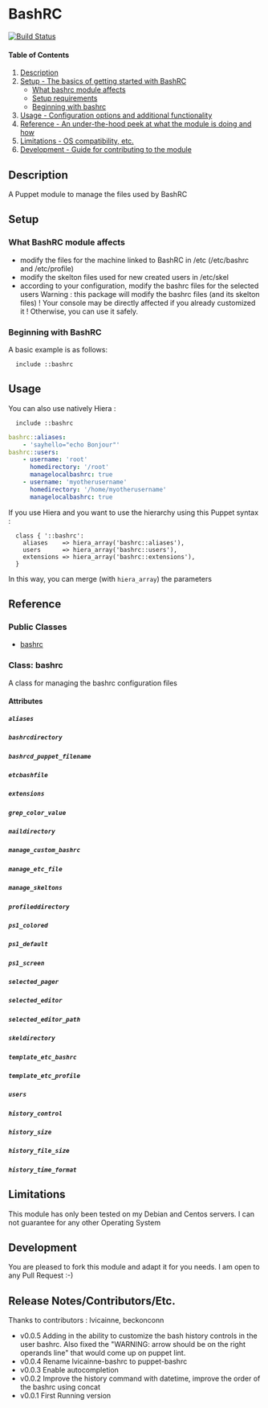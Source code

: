 # BashRC

[![Build Status](https://travis-ci.org/lvicainne/puppet-bashrc.svg?branch=master)](https://travis-ci.org/lvicainne/puppet-bashrc)

#### Table of Contents

1. [Description](#description)
2. [Setup - The basics of getting started with BashRC](#setup)
    * [What bashrc module affects](#what-bashrc-module-affects)
    * [Setup requirements](#setup-requirements)
    * [Beginning with bashrc](#beginning-with-bashrc)
3. [Usage - Configuration options and additional functionality](#usage)
4. [Reference - An under-the-hood peek at what the module is doing and how](#reference)
5. [Limitations - OS compatibility, etc.](#limitations)
6. [Development - Guide for contributing to the module](#development)

## Description

A Puppet module to manage the files used by BashRC

## Setup

### What BashRC module affects 

* modify the files for the machine linked to BashRC in /etc (/etc/bashrc and /etc/profile)
* modify the  skelton files used for new created users in /etc/skel
* according to your configuration, modify the bashrc files for the selected users
Warning : this package will modify the bashrc files (and its skelton files) ! Your console may be directly affected if you already customized it !
Otherwise, you can use it safely.

### Beginning with BashRC	

A basic example is as follows:

```puppet
  include ::bashrc
```

## Usage

You can also use natively Hiera :


```puppet
  include ::bashrc
```

```yaml
bashrc::aliases:
    - 'sayhello="echo Bonjour"'
bashrc::users:
    - username: 'root'
      homedirectory: '/root'
      managelocalbashrc: true
    - username: 'myotherusername'
      homedirectory: '/home/myotherusername'
      managelocalbashrc: true
```

If you use Hiera and you want to use the hierarchy using this Puppet syntax :

```puppet
  class { '::bashrc':
    aliases    => hiera_array('bashrc::aliases'),
    users      => hiera_array('bashrc::users'),
    extensions => hiera_array('bashrc::extensions'),
  }
```

In this way, you can merge (with `hiera_array`) the parameters

## Reference

### Public Classes

* [bashrc](#class-bashrc)

### Class: bashrc

A class for managing the bashrc configuration files

#### Attributes

##### `aliases`
##### `bashrcdirectory`
##### `bashrcd_puppet_filename`
##### `etcbashfile`
##### `extensions`
##### `grep_color_value`
##### `maildirectory`
##### `manage_custom_bashrc`
##### `manage_etc_file`
##### `manage_skeltons`
##### `profileddirectory`
##### `ps1_colored`
##### `ps1_default`
##### `ps1_screen`
##### `selected_pager`
##### `selected_editor`
##### `selected_editor_path`
##### `skeldirectory`
##### `template_etc_bashrc`
##### `template_etc_profile`
##### `users`
##### `history_control`
##### `history_size`
##### `history_file_size`
##### `history_time_format`

## Limitations

This module has only been tested on my Debian and Centos servers. I can not guarantee for any other Operating System

## Development

You are pleased to fork this module and adapt it for you needs. I am open to any Pull Request :-)

## Release Notes/Contributors/Etc. 

Thanks to contributors : lvicainne, beckonconn 

* v0.0.5 Adding in the ability to customize the bash history controls in the user bashrc. Also fixed the "WARNING: arrow should be on the right operands line" that would come up on puppet lint.
* v0.0.4 Rename lvicainne-bashrc to puppet-bashrc
* v0.0.3 Enable autocompletion
* v0.0.2 Improve the history command with datetime, improve the order of the bashrc using concat
* v0.0.1 First Running version

